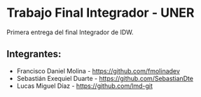# Trabajo Final Integrador - UNER

Primera entrega del final Integrador de IDW.

## Integrantes:

- Francisco Daniel Molina - https://github.com/fmolinadev
- Sebastián Exequiel Duarte - https://github.com/SebastianDte
- Lucas Miguel Díaz - https://github.com/lmd-git







